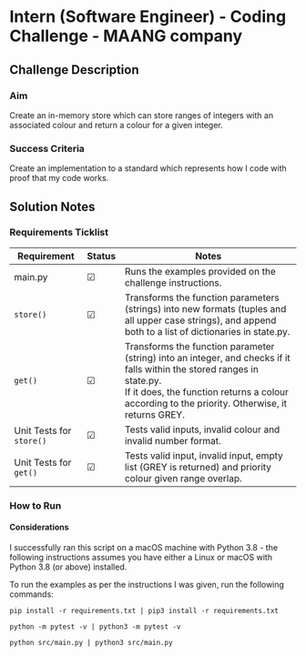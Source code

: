 # Intern (Software Engineer) - Coding Challenge - MAANG company

## Challenge Description

### Aim
Create an in-memory store which can store ranges of integers with an associated colour and return a colour
for a given integer.

### Success Criteria
Create an implementation to a standard which represents how I code with proof that my code works.

## Solution Notes
### Requirements Ticklist
| Requirement              | Status  | Notes                                                                                                                                                                                                                          |
|--------------------------|---------|--------------------------------------------------------------------------------------------------------------------------------------------------------------------------------------------------------------------------------|
| main.py                  | &#9745; | Runs the examples provided on the challenge instructions.                                                                                                                                                                      |
| `store()`                | &#9745; | Transforms the function parameters (strings) into new formats (tuples and all upper case strings), and append both to a list of dictionaries in state.py.                                                                      |
| `get()`                  | &#9745; | Transforms the function parameter (string) into an integer, and checks if it falls within the stored ranges in state.py.<br/> If it does, the function returns a colour according to the priority. Otherwise, it returns GREY. |
| Unit Tests for `store()` | &#9745; | Tests valid inputs, invalid colour and invalid number format.                                                                                                                                                                  |
| Unit Tests for `get()`   | &#9745; | Tests valid input, invalid input, empty list (GREY is returned) and priority colour given range overlap.                                                                                                                       |

### How to Run
#### Considerations
I successfully ran this script on a macOS machine with Python 3.8 - the following instructions assumes you have either
a Linux or macOS with Python 3.8 (or above) installed.

To run the examples as per the instructions I was given, run the following commands:
```shell
pip install -r requirements.txt | pip3 install -r requirements.txt

python -m pytest -v | python3 -m pytest -v

python src/main.py | python3 src/main.py
```
